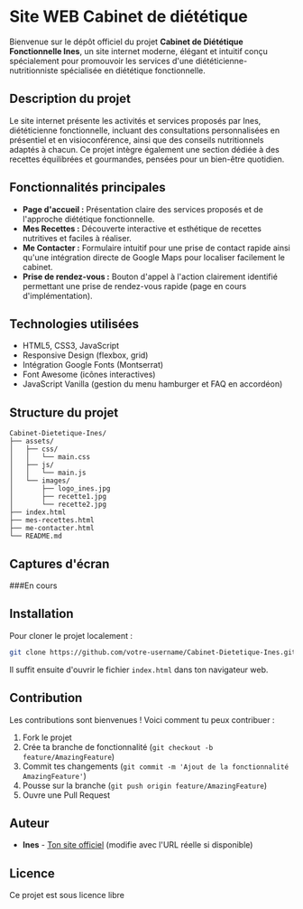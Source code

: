 # Site WEB Cabinet de diététique

Bienvenue sur le dépôt officiel du projet **Cabinet de Diététique Fonctionnelle Ines**, un site internet moderne, élégant et intuitif conçu spécialement pour promouvoir les services d'une diététicienne-nutritionniste spécialisée en diététique fonctionnelle.

## Description du projet

Le site internet présente les activités et services proposés par Ines, diététicienne fonctionnelle, incluant des consultations personnalisées en présentiel et en visioconférence, ainsi que des conseils nutritionnels adaptés à chacun. Ce projet intègre également une section dédiée à des recettes équilibrées et gourmandes, pensées pour un bien-être quotidien.

## Fonctionnalités principales

- **Page d'accueil :** Présentation claire des services proposés et de l'approche diététique fonctionnelle.
- **Mes Recettes :** Découverte interactive et esthétique de recettes nutritives et faciles à réaliser.
- **Me Contacter :** Formulaire intuitif pour une prise de contact rapide ainsi qu'une intégration directe de Google Maps pour localiser facilement le cabinet.
- **Prise de rendez-vous :** Bouton d'appel à l'action clairement identifié permettant une prise de rendez-vous rapide (page en cours d'implémentation).

## Technologies utilisées

- HTML5, CSS3, JavaScript
- Responsive Design (flexbox, grid)
- Intégration Google Fonts (Montserrat)
- Font Awesome (icônes interactives)
- JavaScript Vanilla (gestion du menu hamburger et FAQ en accordéon)

## Structure du projet

```
Cabinet-Dietetique-Ines/
├── assets/
│   ├── css/
│   │   └── main.css
│   ├── js/
│   │   └── main.js
│   └── images/
│       ├── logo_ines.jpg
│       ├── recette1.jpg
│       └── recette2.jpg
├── index.html
├── mes-recettes.html
├── me-contacter.html
└── README.md
```

## Captures d'écran

###En cours 

## Installation

Pour cloner le projet localement :

```bash
git clone https://github.com/votre-username/Cabinet-Dietetique-Ines.git
```

Il suffit ensuite d'ouvrir le fichier `index.html` dans ton navigateur web.

## Contribution

Les contributions sont bienvenues ! Voici comment tu peux contribuer :

1. Fork le projet
2. Crée ta branche de fonctionnalité (`git checkout -b feature/AmazingFeature`)
3. Commit tes changements (`git commit -m 'Ajout de la fonctionnalité AmazingFeature'`)
4. Pousse sur la branche (`git push origin feature/AmazingFeature`)
5. Ouvre une Pull Request

## Auteur

- **Ines** - [Ton site officiel](https://www.cabinet-ines.fr) (modifie avec l'URL réelle si disponible)

## Licence

Ce projet est sous licence libre

